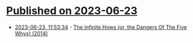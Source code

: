 # [Published on 2023-06-23](index.md)

* [2023-06-23, 11:53:34](https://lobste.rs/s/bsfcg8/infinite_hows_dangers_five_whys_2014) - [The Infinite Hows (or, the Dangers Of The Five Whys) (2014)](https://www.kitchensoap.com/2014/11/14/the-infinite-hows-or-the-dangers-of-the-five-whys/)
